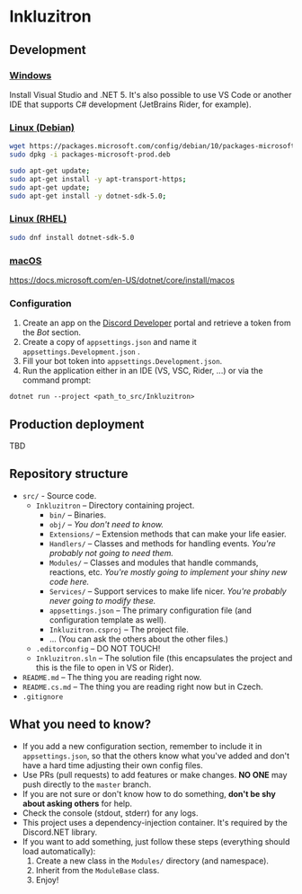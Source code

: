 # Inkluzitron

## Development

### [Windows](https://docs.microsoft.com/en-us/dotnet/core/install/windows)

Install Visual Studio and .NET 5.
It's also possible to use VS Code or another IDE that supports C# development (JetBrains Rider, for example).

### [Linux (Debian)](https://docs.microsoft.com/en-us/dotnet/core/install/linux-debian)

```sh
wget https://packages.microsoft.com/config/debian/10/packages-microsoft-prod.deb -O packages-microsoft-prod.deb
sudo dpkg -i packages-microsoft-prod.deb

sudo apt-get update;
sudo apt-get install -y apt-transport-https;
sudo apt-get update;
sudo apt-get install -y dotnet-sdk-5.0;
```

### [Linux (RHEL)](https://docs.microsoft.com/en-us/dotnet/core/install/linux-rhel)

```sh
sudo dnf install dotnet-sdk-5.0
```

### [macOS](https://docs.microsoft.com/cs-cz/dotnet/core/install/macos)

https://docs.microsoft.com/en-US/dotnet/core/install/macos

### Configuration

1) Create an app on the [Discord Developer](https://discord.com/developers/docs/intro) portal and retrieve a token from the _Bot_ section.
2) Create a copy of `appsettings.json` and name it `appsettings.Development.json` .
3) Fill your bot token into `appsettings.Development.json`.
3) Run the application either in an IDE (VS, VSC, Rider, ...) or via the command prompt:
```
dotnet run --project <path_to_src/Inkluzitron>
```

## Production deployment

TBD

## Repository structure

- `src/` - Source code.
  - `Inkluzitron` – Directory containing project.
    - `bin/` – Binaries.
    - `obj/` – *You don't need to know.*
    - `Extensions/` – Extension methods that can make your life easier.
    - `Handlers/` – Classes and methods for handling events. *You're probably not going to need them.*
    - `Modules/` – Classes and modules that handle commands, reactions, etc. *You're mostly going to implement your shiny new code here.*
    - `Services/` – Support services to make life nicer. *You're probably never going to modify these.*
    - `appsettings.json` – The primary configuration file (and configuration template as well).
    - `Inkluzitron.csproj` – The project file.
    - ... (You can ask the others about the other files.)
  - `.editorconfig` – DO NOT TOUCH!
  - `Inkluzitron.sln` – The solution file (this encapsulates the project and this is the file to open in VS or Rider).
- `README.md` – The thing you are reading right now.
- `README.cs.md` – The thing you are reading right now but in Czech.
- `.gitignore`

## What you need to know?

- If you add a new configuration section, remember to include it in `appsettings.json`, so that the others know what you've added and don't have a hard time adjusting their own config files.
- Use PRs (pull requests) to add features or make changes. **NO ONE** may push directly to the `master` branch.
- If you are not sure or don't know how to do something, **don't be shy about asking others** for help.
- Check the console (stdout, stderr) for any logs.
- This project uses a dependency-injection container. It's required by the Discord.NET library.
- If you want to add something, just follow these steps (everything should load automatically):
  1) Create a new class in the `Modules/` directory (and namespace).
  2) Inherit from the `ModuleBase` class.
  3) Enjoy!
